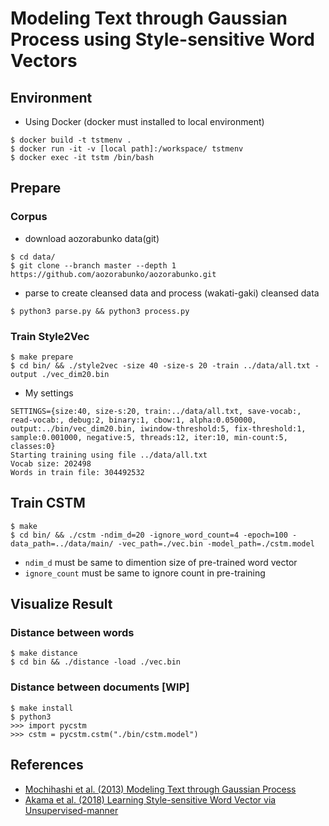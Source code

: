 # Modeling Text through Gaussian Process using Style-sensitive Word Vectors

## Environment

- Using Docker (docker must installed to local environment)

```
$ docker build -t tstmenv .
$ docker run -it -v [local path]:/workspace/ tstmenv
$ docker exec -it tstm /bin/bash
```

## Prepare

### Corpus

- download aozorabunko data(git)

```
$ cd data/
$ git clone --branch master --depth 1 https://github.com/aozorabunko/aozorabunko.git
```

- parse to create cleansed data and process (wakati-gaki) cleansed data

```
$ python3 parse.py && python3 process.py
```

### Train Style2Vec

```
$ make prepare
$ cd bin/ && ./style2vec -size 40 -size-s 20 -train ../data/all.txt -output ./vec_dim20.bin
```

- My settings

```
SETTINGS={size:40, size-s:20, train:../data/all.txt, save-vocab:, read-vocab:, debug:2, binary:1, cbow:1, alpha:0.050000, output:../bin/vec_dim20.bin, iwindow-threshold:5, fix-threshold:1, sample:0.001000, negative:5, threads:12, iter:10, min-count:5, classes:0}
Starting training using file ../data/all.txt
Vocab size: 202498
Words in train file: 304492532
```

## Train CSTM

```
$ make
$ cd bin/ && ./cstm -ndim_d=20 -ignore_word_count=4 -epoch=100 -data_path=../data/main/ -vec_path=./vec.bin -model_path=./cstm.model
```

- `ndim_d` must be same to dimention size of pre-trained word vector
- `ignore_count` must be same to ignore count in pre-training

## Visualize Result

### Distance between words

```
$ make distance
$ cd bin && ./distance -load ./vec.bin
```

### Distance between documents [WIP]

```
$ make install
$ python3
>>> import pycstm
>>> cstm = pycstm.cstm("./bin/cstm.model")
```

## References

- [Mochihashi et al. (2013) Modeling Text through Gaussian Process](http://chasen.org/~daiti-m/paper/nl213cstm.pdf)
- [Akama et al. (2018) Learning Style-sensitive Word Vector via Unsupervised-manner](https://www.jstage.jst.go.jp/article/pjsai/JSAI2018/0/JSAI2018_1N203/_article/-char/ja/)
